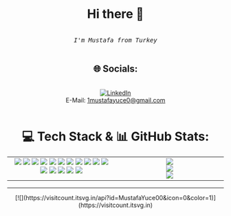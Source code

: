 <h1 align="center">Hi there 👋</h1>
 
<div align="center">
<br>
    <samp> <i> I'm Mustafa from Turkey</i> </samp><br />
    <br />
 
## 🌐 Socials:
<br>[![LinkedIn](https://img.shields.io/badge/LinkedIn-%230077B5.svg?logo=linkedin&logoColor=white)](https://linkedin.com/in/mustafa-yuce-/) <br/>
 E-Mail:  <a href = "mailto:1mustafayuce0@gmail.com">1mustafayuce0@gmail.com</a><br><br> 
 
</div>
<div align="center">

# 💻 Tech Stack & 📊 GitHub Stats:
<table>
  <tr>
    <td align="center" valign="top" width="50%">
      <img src="https://img.shields.io/badge/c%23-%23239120.svg?style=for-the-badge&logo=csharp&logoColor=white" /> 
      <img src="https://img.shields.io/badge/dart-%230175C2.svg?style=for-the-badge&logo=dart&logoColor=white" /> 
      <img src="https://img.shields.io/badge/python-3670A0?style=for-the-badge&logo=python&logoColor=ffdd54" /> 
      <img src="https://img.shields.io/badge/Flutter-%2302569B.svg?style=for-the-badge&logo=Flutter&logoColor=white" /> 
      <img src="https://img.shields.io/badge/firebase-a08021?style=for-the-badge&logo=firebase&logoColor=ffcd34" /> 
      <img src="https://img.shields.io/badge/mysql-4479A1.svg?style=for-the-badge&logo=mysql&logoColor=white" /> 
      <img src="https://img.shields.io/badge/sqlite-%2307405e.svg?style=for-the-badge&logo=sqlite&logoColor=white" /> 
      <img src="https://img.shields.io/badge/firebase-%23039BE5.svg?style=for-the-badge&logo=firebase" /> 
      <img src="https://img.shields.io/badge/Canva-%2300C4CC.svg?style=for-the-badge&logo=Canva&logoColor=white" /> 
      <img src="https://img.shields.io/badge/figma-%23F24E1E.svg?style=for-the-badge&logo=figma&logoColor=white" /> 
      <img src="https://img.shields.io/badge/github-%23121011.svg?style=for-the-badge&logo=github&logoColor=white" /> 
      <img src="https://img.shields.io/badge/git-%23F05033.svg?style=for-the-badge&logo=git&logoColor=white" /> 
      <img src="https://img.shields.io/badge/Notion-%23000000.svg?style=for-the-badge&logo=notion&logoColor=white" /> 
      <img src="https://img.shields.io/badge/-Arduino-00979D?style=for-the-badge&logo=Arduino&logoColor=white" /> 
      <img src="https://img.shields.io/badge/docker-%230db7ed.svg?style=for-the-badge&logo=docker&logoColor=white" /> 
      <img src="https://img.shields.io/badge/tor-%237E4798.svg?style=for-the-badge&logo=tor-project&logoColor=white" />
    </td>
    <td align="center" valign="top" width="50%">
      <img src="https://github-readme-stats.vercel.app/api?username=MustafaYuce00&theme=dark&hide_border=false&include_all_commits=false&count_private=false" /><br/>
      <img src="https://github-readme-streak-stats.herokuapp.com/?user=MustafaYuce00&theme=dark&hide_border=false" /><br/>
      <img src="https://github-readme-stats.vercel.app/api/top-langs/?username=MustafaYuce00&theme=dark&hide_border=false&include_all_commits=false&count_private=false&layout=compact" />
    </td>
  </tr>
</table>

</div>

---

<div align="center">
  [![](https://visitcount.itsvg.in/api?id=MustafaYuce00&icon=0&color=1)](https://visitcount.itsvg.in)
</div>

<!-- Proudly created with GPRM ( https://gprm.itsvg.in ) -->

